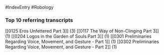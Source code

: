 #IndexEntry #Robology

### Top 10 referring transcripts
[[0125 Eros Unfettered Part 3]] (3)
[[0117 The Way of Non-Clinging Part 3]] (1)
[[0204 Logos in the Garden of Souls Part 3]] (1)
[[0301 Preliminaries Regarding Voice, Movement, and Gesture - Part 1]] (1)
[[0302 Preliminaries Regarding Voice, Movement, and Gesture - Part 2]] (1)


